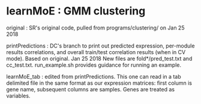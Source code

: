 # learnMoE : GMM clustering
original : SR's original code, pulled from programs/clustering/ on Jan 25 2018

printPredictions : DC's branch to print out predicted expression, per-module results correlations, and overall train/test correlation results (when in CV mode). Based on original. Jan 25 2018
	New files are fold*/pred_test.txt and cc_test.txt.
	run_example.sh provides guidance for running an example.

learnMoE_tab : edited from printPredictions. This one can read in a tab delimited file in the same format as our expression matrices: first column is gene name, subsequent columns are samples. Genes are treated as variables.
